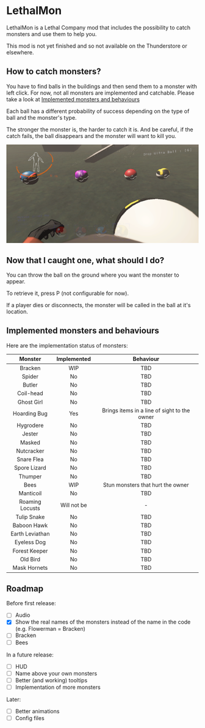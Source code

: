 # LethalMon

LethalMon is a Lethal Company mod that includes the possibility to catch monsters and use them to help you.

This mod is not yet finished and so not available on the Thunderstore or elsewhere.


## How to catch monsters?

You have to find balls in the buildings and then send them to a monster with left click. For now, not all monsters are implemented and catchable. Please take a look at [Implemented monsters and behaviours](#implemented-monsters-and-behaviours)

Each ball has a different probability of success depending on the type of ball and the monster's type.

The stronger the monster is, the harder to catch it is. And be careful, if the catch fails, the ball disappears and the monster will want to kill you.

![Balls](./Images/balls.png)


## Now that I caught one, what should I do?

You can throw the ball on the ground where you want the monster to appear.

To retrieve it, press P (not configurable for now).

If a player dies or disconnects, the monster will be called in the ball at it's location.


## Implemented monsters and behaviours

Here are the implementation status of monsters:

|      Monster      | Implemented |                  Behaviour                   |
|:-----------------:|:-----------:|:--------------------------------------------:|
|      Bracken      |     WIP     |                     TBD                      |
|      Spider       |     No      |                     TBD                      |
|      Butler       |     No      |                     TBD                      |
|     Coil-head     |     No      |                     TBD                      |
|    Ghost Girl     |     No      |                     TBD                      |
|   Hoarding Bug    |     Yes     | Brings items in a line of sight to the owner |
|     Hygrodere     |     No      |                     TBD                      |
|      Jester       |     No      |                     TBD                      |
|      Masked       |     No      |                     TBD                      |
|    Nutcracker     |     No      |                     TBD                      |
|    Snare Flea     |     No      |                     TBD                      |
|   Spore Lizard    |     No      |                     TBD                      |
|      Thumper      |     No      |                     TBD                      |
|       Bees        |     WIP     |      Stun monsters that hurt the owner       |
|     Manticoil     |     No      |                     TBD                      |
|  Roaming Locusts  | Will not be |                      -                       |
|    Tulip Snake    |     No      |                     TBD                      |
|    Baboon Hawk    |     No      |                     TBD                      |
|  Earth Leviathan  |     No      |                     TBD                      |
|    Eyeless Dog    |     No      |                     TBD                      |
|   Forest Keeper   |     No      |                     TBD                      |
|     Old Bird      |     No      |                     TBD                      |
|   Mask Hornets    |     No      |                     TBD                      |

## Roadmap

Before first release:
- [ ] Audio
- [x] Show the real names of the monsters instead of the name in the code (e.g. Flowerman = Bracken)
- [ ] Bracken
- [ ] Bees

In a future release:
- [ ] HUD
- [ ] Name above your own monsters
- [ ] Better (and working) tooltips
- [ ] Implementation of more monsters

Later:
- [ ] Better animations
- [ ] Config files